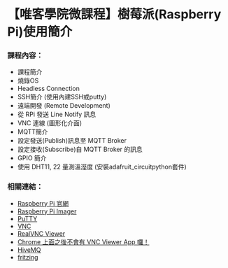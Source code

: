 # 【唯客學院微課程】樹莓派(Raspberry Pi)使用簡介

### 課程內容：

* 課程簡介
* 燒錄OS
* Headless Connection
* SSH簡介 (使用內建SSH或putty)
* 遠端開發 (Remote Development)
* 從 RPi 發送 Line Notify 訊息
* VNC 連線 (圖形化介面)
* MQTT簡介
* 設定發送(Publish)訊息至 MQTT Broker
* 設定接收(Subscribe)自 MQTT Broker 的訊息
* GPIO 簡介
* 使用 DHT11, 22 量測溫溼度 (安裝adafruit_circuitpython套件)

### 相關連結：

* [Raspberry Pi 官網](https://www.raspberrypi.org/)
* [Raspberry Pi Imager](https://www.raspberrypi.org/software/)
* [PuTTY](https://www.putty.org/)
* [VNC](https://www.raspberrypi.org/documentation/remote-access/vnc/)
* [RealVNC Viewer](https://www.realvnc.com/en/connect/download/viewer/)
* [Chrome 上面之後不會有 VNC Viewer App 囉！](https://help.realvnc.com/hc/en-us/articles/360017492037-Product-End-of-Life-EoL-notice-#vnc-viewer-plus-0-0)
* [HiveMQ](https://www.hivemq.com/)
* [fritzing](https://fritzing.org/)
